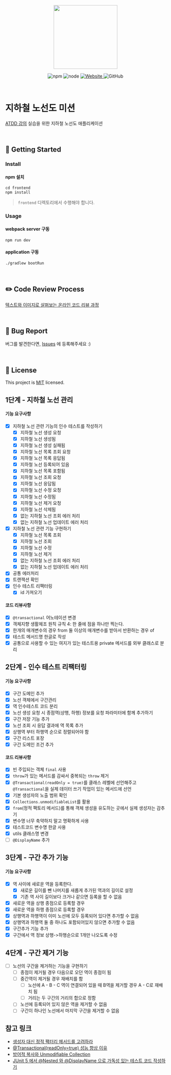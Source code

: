 <p align="center">
    <img width="200px;" src="https://raw.githubusercontent.com/woowacourse/atdd-subway-admin-frontend/master/images/main_logo.png"/>
</p>
<p align="center">
  <img alt="npm" src="https://img.shields.io/badge/npm-%3E%3D%205.5.0-blue">
  <img alt="node" src="https://img.shields.io/badge/node-%3E%3D%209.3.0-blue">
  <a href="https://edu.nextstep.camp/c/R89PYi5H" alt="nextstep atdd">
    <img alt="Website" src="https://img.shields.io/website?url=https%3A%2F%2Fedu.nextstep.camp%2Fc%2FR89PYi5H">
  </a>
  <img alt="GitHub" src="https://img.shields.io/github/license/next-step/atdd-subway-admin">
</p>

<br>

# 지하철 노선도 미션
[ATDD 강의](https://edu.nextstep.camp/c/R89PYi5H) 실습을 위한 지하철 노선도 애플리케이션

<br>

## 🚀 Getting Started

### Install
#### npm 설치
```
cd frontend
npm install
```
> `frontend` 디렉토리에서 수행해야 합니다.

### Usage
#### webpack server 구동
```
npm run dev
```
#### application 구동
```
./gradlew bootRun
```
<br>

## ✏️ Code Review Process
[텍스트와 이미지로 살펴보는 온라인 코드 리뷰 과정](https://github.com/next-step/nextstep-docs/tree/master/codereview)

<br>

## 🐞 Bug Report

버그를 발견한다면, [Issues](https://github.com/next-step/atdd-subway-admin/issues) 에 등록해주세요 :)

<br>

## 📝 License

This project is [MIT](https://github.com/next-step/atdd-subway-admin/blob/master/LICENSE.md) licensed.

## 1단계 - 지하철 노선 관리
#### 기능 요구사항
- [X] 지하철 노선 관련 기능의 인수 테스트를 작성하기
    - [X] 지하철 노선 생성 요청
    - [X] 지하철 노선 생성됨
    - [X] 지하철 노선 생성 실패됨
    - [X] 지하철 노선 목록 조회 요청
    - [X] 지하철 노선 목록 응답됨
    - [X] 지하철 노선 등록되어 있음
    - [X] 지하철 노선 목록 포함됨
    - [X] 지하철 노선 조회 요청
    - [X] 지하철 노선 응답됨
    - [X] 지하철 노선 수정 요청
    - [X] 지하철 노선 수정됨
    - [X] 지하철 노선 제거 요청
    - [X] 지하철 노선 삭제됨
    - [X] 없는 지하철 노선 조회 에러 처리
    - [X] 없는 지하철 노선 업데이트 에러 처리
- [X] 지하철 노선 관련 기능 구현하기
    - [X] 지하철 노선 목록 조회
    - [X] 지하철 노선 조회
    - [X] 지하철 노선 수정
    - [X] 지하철 노선 제거
    - [X] 없는 지하철 노선 조회 에러 처리
    - [X] 없는 지하철 노선 업데이트 에러 처리
- [X] 공통 에러처리
- [X] 트랜잭션 확인
- [X] 인수 테스트 리팩터링
    - [X] id 가져오기

#### 코드 리뷰사항
- [X] `@transactional` 어노테이션 변경
- [X] 객체지향 생활체조 원칙 규칙 4: 한 줄에 점을 하나만 찍는다.
- [X] 한개의 매개변수의 경우 from 둘 이상의 매개변수를 받아서 반환하는 경우 of
- [X] 테스트 메서드명 한글로 작성
- [X] 공통으로 사용할 수 있는 여지가 있는 테스트용 private 메서드를 외부 클래스로 분리

## 2단계 - 인수 테스트 리팩터링
#### 기능 요구사항
- [X] 구간 도메인 추가
- [X] 노선 객체에서 구간관리
- [X] 역 인수테스트 코드 분리
- [X] 노선 생성 요청 시 종점역(상행, 하행) 정보를 요청 파라미터에 함께 추가하기
- [X] 구간 저장 기능 추가
- [X] 노선 조회 시 응답 결과에 역 목록 추가
- [X] 상행역 부터 하행역 순으로 정렬되어야 함
- [X] 구간 리스트 포장
- [X] 구간 도메인 조건 추가

#### 코드 리뷰사항
- [X] 빈 주입되는 객체 `final` 사용
- [X] `throw`가 있는 메서드를 감싸서 중복되는 `throw` 제거
- [X] `@Transactional(readOnly = true)`를 클래스 레벨에 선언해주고 `@Transactional`을 실제 데이터 쓰기 작업이 있는 메서드에 선언
- [X] 기본 생성자의 노출 범위 확인
- [X] `Collections.unmodifiableList`를 활용
- [X] `from`(정적 팩토리 메서드)를 통해 객체 생성을 유도하는 곳에서 실제 생성자는 감추기
- [X] 변수명 너무 축약하지 말고 명확하게 사용
- [X] 테스트코드 변수명 한글 사용
- [X] utils 클래스명 변경
- [ ] `@DisplayName` 추가

## 3단계 - 구간 추가 기능
#### 기능 요구사항
- [X] 역 사이에 새로운 역을 등록한다.
    - [X] 새로운 길이를 뺀 나머지를 새롭게 추가된 역과의 길이로 설정
    - [X] 기존 역 사이 길이보다 크거나 같으면 등록을 할 수 없음
- [X] 새로운 역을 상행 종점으로 등록할 경우
- [X] 새로운 역을 하행 종점으로 등록할 경우
- [X] 상행역과 하행역이 이미 노선에 모두 등록되어 있다면 추가할 수 없음
- [X] 상행역과 하행역 둘 중 하나도 포함되어있지 않으면 추가할 수 없음
- [X] 구간추가 기능 추가
- [X] 구간에서 역 정보 상행->하행순으로 1개만 나오도록 수정

## 4단계 - 구간 제거 기능
- [ ] 노선의 구간을 제거하는 기능을 구현하기
    - [ ] 종점이 제거될 경우 다음으로 오던 역이 종점이 됨
    - [ ] 중간역이 제거될 경우 재배치를 함
        - [ ] 노선에 A - B - C 역이 연결되어 있을 때 B역을 제거할 경우 A - C로 재배치 됨
        - [ ] 거리는 두 구간의 거리의 합으로 정함
    - [ ] 노선에 등록되어 있지 않은 역을 제거할 수 없음
    - [ ] 구간이 하나인 노선에서 마지막 구간을 제거할 수 없음
     
## 참고 링크
- [생성자 대신 정적 팩터리 메서드를 고려하라](https://ssoco.tistory.com/61)
- [@Transactional(readOnly=true) 성능 향상 이유](https://willseungh0.tistory.com/75)
- [방어적 복사와 Unmodifiable Collection](https://tecoble.techcourse.co.kr/post/2021-04-26-defensive-copy-vs-unmodifiable/)
- [JUnit 5 에서 @Nested 와 @DisplayName 으로 가독성 있는 테스트 코드 작성하기](https://bcp0109.tistory.com/297)